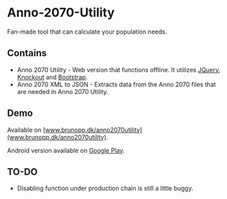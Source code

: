 Anno-2070-Utility
=================

Fan-made tool that can calculate your population needs.

Contains
--------

* Anno 2070 Utility - Web version that functions offline. It utilizes [JQuery](www.jquery.com), [Knockout](www.knockoutjs.com) and [Bootstrap](www.getbootstrap.com).
* Anno 2070 XML to JSON - Extracts data from the Anno 2070 files that are needed in Anno 2070 Utility.

Demo
----

Available on [www.brunopp.dk/anno2070utility](www.brunopp.dk/anno2070utility).

Android version available on [Google Play](https://play.google.com/store/apps/details?id=dk.brunoapps.anno2070utility).

TO-DO
-----

* Disabling function under production chain is still a little buggy.
